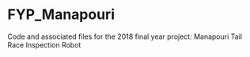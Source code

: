 # FYP_Manapouri
Code and associated files for the 2018 final year project: Manapouri Tail Race Inspection Robot
